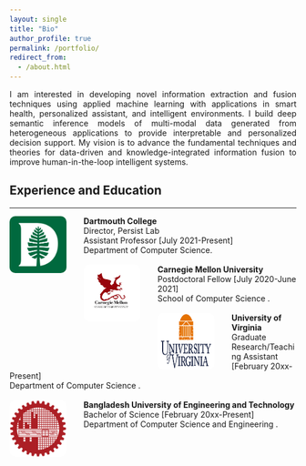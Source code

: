 ```yaml
---
layout: single
title: "Bio"
author_profile: true
permalink: /portfolio/
redirect_from: 
  - /about.html
---
```

<p align="justify">
I am interested in developing novel information extraction and fusion techniques using applied machine learning with applications in 
  smart health, personalized assistant, and intelligent environments. I build deep semantic inference models of multi-modal data generated 
  from heterogeneous applications to provide interpretable and personalized decision support. My vision is to advance the fundamental techniques and theories for data-driven and knowledge-integrated information fusion to improve human-in-the-loop intelligent systems.
</p> 

## Experience and Education

---

<div style="text-align: left;">
	<img src='/images/logos/Dartmouth_Logo.png' alt='Image not Loading' style='width: 100px; height:100px; float: left;margin-right: 30px; border: 10px; border-radius: 10px;'>
	<div style="text-align: left">
		<span> <b> Dartmouth College </b> </span><br/>
	  	<span> Director, Persist Lab </span> <br/>
	  	<span> Assistant Professor [July 2021-Present] </span><br/>
		<span> Department of <a href="https://web.cs.dartmouth.edu/" style="text-decoration: none"> Computer Science</a>.</span>
	</div>
	<br/>
</div>

<div style="text-align: left;">
	<img src='/images/logos/cmu_logo.png' alt='Image not Loading' style='width: 100px; height:100px; float: left; margin-right: 30px; border: 10px; border-radius: 10px;'>
	<div style="text-align: left">
		<span> <b> Carnegie Mellon University </b> </span><br/>
	  	<span> Postdoctoral Fellow [July 2020-June 2021] </span><br/>
	  	<span> School of <a href="https://www.cs.cmu.edu/" style="text-decoration: none"> Computer Science </a>.</span><br/>
	</div>
	<br/>
</div>

<div style="text-align: left;">
	<img src='/images/logos/UVA_logo.png' alt='Image not Loading' style='width: 100px; height:100px; float: left; margin-right: 30px; border: 10px; border-radius: 10px;'>
	<div style="text-align: left">
		<span> <b> University of Virginia </b> </span><br/>
	  	<span>  Graduate Research/Teaching Assistant [February 20xx-Present] </span><br/>
	  	<span> Department of <a href="https://engineering.virginia.edu/departments/computer-science" style="text-decoration: none"> Computer Science </a>.</span><br/>
	</div>
	<br/>
</div>

<div style="text-align: left;">
	<img src='/images/logos/BUET_LOGO.png' alt='Image not Loading' style='width: 100px; height:100px; float: left; margin-right: 30px; border: 10px; border-radius: 10px;'>
	<div style="text-align: left">
		<span> <b> Bangladesh University of Engineering and Technology </b> </span><br/>
	  	<span>  Bachelor of Science [February 20xx-Present] </span><br/>
	  	<span> Department of <a href="https://cse.buet.ac.bd/" style="text-decoration: none"> Computer Science and Engineering </a>.</span><br/>
	</div>
	<br/>
</div>
